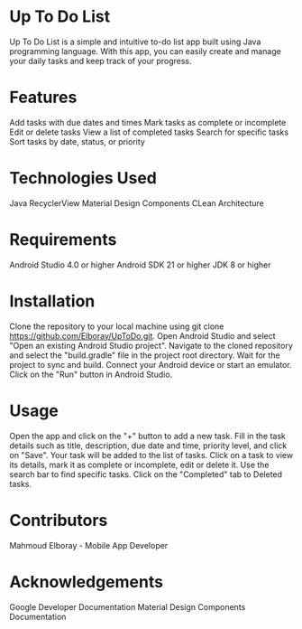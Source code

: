 # Up To Do List 

Up To Do List is a simple and intuitive to-do list app built using Java programming language. With this app, you can easily create and manage your daily tasks and keep track of your progress.

# Features

Add tasks with due dates and times
Mark tasks as complete or incomplete
Edit or delete tasks
View a list of completed tasks
Search for specific tasks
Sort tasks by date, status, or priority

# Technologies Used
Java
RecyclerView
Material Design Components
CLean Architecture

# Requirements
Android Studio 4.0 or higher
Android SDK 21 or higher
JDK 8 or higher

# Installation
Clone the repository to your local machine using git clone https://github.com/Elboray/UpToDo.git.
Open Android Studio and select "Open an existing Android Studio project".
Navigate to the cloned repository and select the "build.gradle" file in the project root directory.
Wait for the project to sync and build.
Connect your Android device or start an emulator.
Click on the "Run" button in Android Studio.

# Usage
Open the app and click on the "+" button to add a new task.
Fill in the task details such as title, description, due date and time, priority level, and click on "Save".
Your task will be added to the list of tasks.
Click on a task to view its details, mark it as complete or incomplete, edit or delete it.
Use the search bar to find specific tasks.
Click on the "Completed" tab to Deleted tasks.


# Contributors
Mahmoud Elboray - Mobile App Developer

# Acknowledgements
Google Developer Documentation
Material Design Components Documentation

